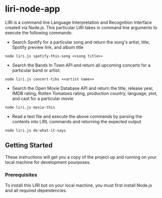 # liri-node-app

LIRI is a command line Language Interpretation and Recognition Interface created via Node.js. This particular LIRI takes in command line arguments to execute the following commands:

- Search Spotify for a particular song and return the song's artist, title, Spotify preview link, and album title

`node liri.js spotify-this-song <<song title>>`

- Search the Bands In Town API and return all upcoming concerts for a particular band or artist:

`node liri.js concert-tihs <<artist name>>`

- Search the Open Movie Database API and return the title, release year, IMDB rating, Rotten Tomatoes rating, production country, language, plot, and cast for a particular movie

`node liri.js movie-this`

- Read a text file and execute the above commands by parsing the contents into LIRL commands and returning the expected output

`node liri.js do-what-it-says`

## Getting Started

These instructions will get you a copy of the project up and running on your local machine for development pourposes.

### Prerequisites

To install this LIRI bot on your local machine, you must first install Node.js and all required dependencies.
